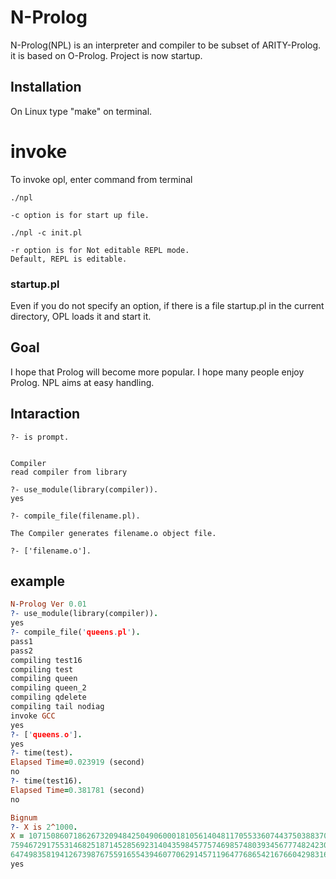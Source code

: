 # N-Prolog
N-Prolog(NPL) is an interpreter and compiler to be subset of ARITY-Prolog.
it is based on O-Prolog. Project is now startup.

## Installation
On Linux  type "make" on terminal.


# invoke
To invoke opl, enter command from terminal

```
./npl

-c option is for start up file.

./npl -c init.pl

-r option is for Not editable REPL mode.
Default, REPL is editable.
```

### startup.pl
Even if you do not specify an option, if there is a file startup.pl in the current directory, OPL loads it and start it.

## Goal
I hope that Prolog will become more popular. I hope many people enjoy Prolog. NPL aims at easy handling.

## Intaraction

```
?- is prompt.


Compiler
read compiler from library

?- use_module(library(compiler)).
yes

?- compile_file(filename.pl).

The Compiler generates filename.o object file.

?- ['filename.o'].
```

## example
```prolog
N-Prolog Ver 0.01
?- use_module(library(compiler)).
yes
?- compile_file('queens.pl').
pass1
pass2
compiling test16
compiling test
compiling queen
compiling queen_2
compiling qdelete
compiling tail nodiag
invoke GCC
yes
?- ['queens.o'].
yes
?- time(test).
Elapsed Time=0.023919 (second)
no
?- time(test16).
Elapsed Time=0.381781 (second)
no

Bignum
?- X is 2^1000.
X = 107150860718626732094842504906000181056140481170553360744375038837035105112493612249319837881569585812
7594672917553146825187145285692314043598457757469857480393456777482423098542107460506237114187795418215304
6474983581941267398767559165543946077062914571196477686542167660429831652624386837205668069376
yes


